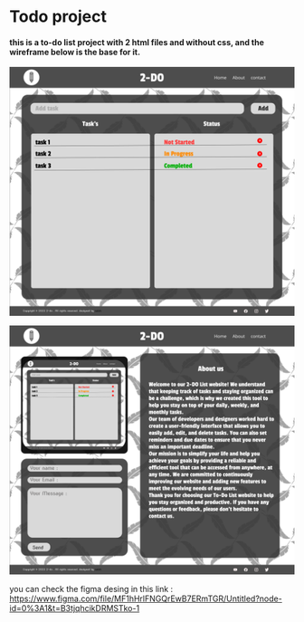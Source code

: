 # Todo project

#### this is a to-do list project with 2 html files and without css, and the wireframe below is the base for it.

![](./assets/Desktop%20-%201.png)

![](./assets/Desktop2.png)

you can check the figma desing in this link : https://www.figma.com/file/MF1hHrlFNGQrEwB7ERmTGR/Untitled?node-id=0%3A1&t=B3tjqhcikDRMSTko-1
